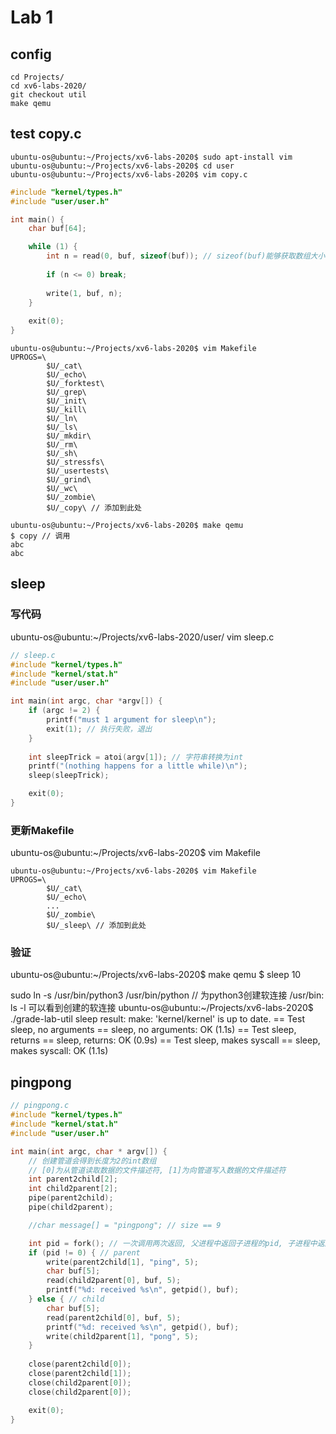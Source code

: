 # Lab 1

## config
```
cd Projects/
cd xv6-labs-2020/
git checkout util
make qemu
```

## test copy.c
```
ubuntu-os@ubuntu:~/Projects/xv6-labs-2020$ sudo apt-install vim
ubuntu-os@ubuntu:~/Projects/xv6-labs-2020$ cd user
ubuntu-os@ubuntu:~/Projects/xv6-labs-2020$ vim copy.c
```

```c
#include "kernel/types.h"
#include "user/user.h"

int main() {
    char buf[64];

    while (1) {
        int n = read(0, buf, sizeof(buf)); // sizeof(buf)能够获取数组大小
        
        if (n <= 0) break;
        
        write(1, buf, n);
    }
    
    exit(0);
}
```

```
ubuntu-os@ubuntu:~/Projects/xv6-labs-2020$ vim Makefile
UPROGS=\
        $U/_cat\
        $U/_echo\
        $U/_forktest\
        $U/_grep\
        $U/_init\
        $U/_kill\
        $U/_ln\
        $U/_ls\
        $U/_mkdir\
        $U/_rm\
        $U/_sh\
        $U/_stressfs\
        $U/_usertests\
        $U/_grind\
        $U/_wc\
        $U/_zombie\
        $U/_copy\ // 添加到此处
```

```
ubuntu-os@ubuntu:~/Projects/xv6-labs-2020$ make qemu
$ copy // 调用
abc
abc
```

## sleep
### 写代码
ubuntu-os@ubuntu:~/Projects/xv6-labs-2020/user/ vim sleep.c
```c
// sleep.c
#include "kernel/types.h"
#include "kernel/stat.h"
#include "user/user.h"

int main(int argc, char *argv[]) {
    if (argc != 2) {
        printf("must 1 argument for sleep\n");
        exit(1); // 执行失败，退出
    }
    
    int sleepTrick = atoi(argv[1]); // 字符串转换为int
    printf("(nothing happens for a little while)\n");
    sleep(sleepTrick);

    exit(0);
}
```

### 更新Makefile
ubuntu-os@ubuntu:~/Projects/xv6-labs-2020$ vim Makefile
```
ubuntu-os@ubuntu:~/Projects/xv6-labs-2020$ vim Makefile
UPROGS=\
        $U/_cat\
        $U/_echo\
        ...
        $U/_zombie\
        $U/_sleep\ // 添加到此处
```

### 验证
ubuntu-os@ubuntu:~/Projects/xv6-labs-2020$ make qemu
$ sleep 10

sudo ln -s /usr/bin/python3 /usr/bin/python // 为python3创建软连接
/usr/bin: ls -l 可以看到创建的软连接
ubuntu-os@ubuntu:~/Projects/xv6-labs-2020$ ./grade-lab-util sleep
result:
    make: 'kernel/kernel' is up to date.
    == Test sleep, no arguments == sleep, no arguments: OK (1.1s) 
    == Test sleep, returns == sleep, returns: OK (0.9s) 
    == Test sleep, makes syscall == sleep, makes syscall: OK (1.1s)

## pingpong
```c
// pingpong.c
#include "kernel/types.h"
#include "kernel/stat.h"
#include "user/user.h"

int main(int argc, char * argv[]) {
    // 创建管道会得到长度为2的int数组
    // [0]为从管道读取数据的文件描述符, [1]为向管道写入数据的文件描述符
    int parent2child[2];
    int child2parent[2];
    pipe(parent2child);
    pipe(child2parent);

    //char message[] = "pingpong"; // size == 9

    int pid = fork(); // 一次调用两次返回, 父进程中返回子进程的pid, 子进程中返回0
    if (pid != 0) { // parent
        write(parent2child[1], "ping", 5);
        char buf[5];
        read(child2parent[0], buf, 5);
        printf("%d: received %s\n", getpid(), buf);
    } else { // child
        char buf[5];
        read(parent2child[0], buf, 5);
        printf("%d: received %s\n", getpid(), buf);
        write(child2parent[1], "pong", 5);
    }
    
    close(parent2child[0]);
    close(parent2child[1]);
    close(child2parent[0]);
    close(child2parent[0]);

    exit(0);
}

```
